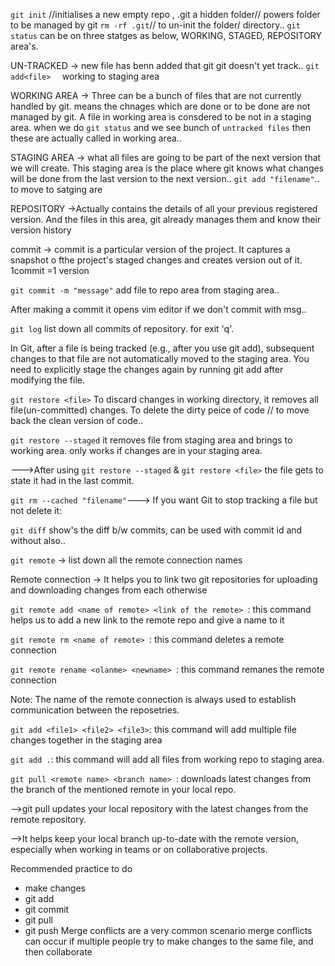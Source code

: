 `git init` //initialises a new empty repo , .git a hidden folder// powers folder to be managed by git
`rm -rf .git`// to un-init the folder/ directory..
`git status`  can be on three statges as below, WORKING, STAGED, REPOSITORY area's.

UN-TRACKED -> new file has benn added that git git doesn't yet track..
`git add<file>  ` working to staging area

WORKING AREA -> Three can be a bunch of files that are not currently handled  by git. means the chnages which are done or to be done are not managed by git. A file in working area is consdered to be not in a staging area. when we do `git status` and we see bunch of `untracked files` then these are actually called in working area..

STAGING AREA -> what all files are going to be part of the next version that we will create. This staging area is the place where git knows what changes will be done from the last version to the next version.. `git add "filename"`.. to move to satging are

REPOSITORY ->Actually contains the details of all your previous registered version. And the files in this area, git already manages them and know their version history 

commit -> commit is a particular version of the project. It captures a snapshot o fthe project's staged changes and creates version out of it.
1commit =1 version 

`git commit -m "message"` add file to repo area from staging area..

After making  a commit it opens vim editor if we don't commit with msg..

`git log` list down all commits of repository. for exit 'q'.

In Git, after a file is being tracked (e.g., after you use git add), subsequent changes to that file are not automatically moved to the staging area. You need to explicitly stage the changes again by running git add after modifying the file.

`git restore <file>` To discard changes in working directory, it removes all file(un-committed) changes. To delete the dirty peice of code // to move back the clean version of code.. 
 
`git restore --staged` it removes file from  staging area and brings to working area. only works if changes are in your staging area.

--->After using `git restore --staged` & `git restore <file>` the file gets to state it had in the last commit.

`git rm --cached "filename"`--->  If you want Git to stop tracking a file but not delete it:

`git diff`  show's the diff b/w commits, can be used with commit id and without also..

 `git remote` -> list down all the remote connection names

Remote connection -> It helps you to link two git repositories for uploading and downloading changes from each otherwise

`git remote add <name of remote> <link of the remote> `: this command helps us to add a new link to the remote repo and give a name to it

`git remote rm <name of remote> `: this command deletes a remote connection

`git remote rename <olanme> <newname> `: this command remanes the remote connection

Note: The name of the remote connection is always used to establish communication between the reposetries.

`git add <file1> <file2> <file3>`: this command will add multiple file changes together in the staging area

`git add .`: this command will add all files from working repo to staging area.

`git pull <remote name> <branch name> `: downloads latest changes from the branch of the mentioned remote in your local repo.

-->git pull updates your local repository with the latest changes from the remote repository.

-->It helps keep your local branch up-to-date with the remote version, especially when working in teams or on collaborative projects.

Recommended practice to do

- make changes
- git add <file>
- git commit 
- git pull
- git push 
Merge conflicts are a very common scenario
merge conflicts can occur if multiple people try to make changes to the same file, and then collaborate